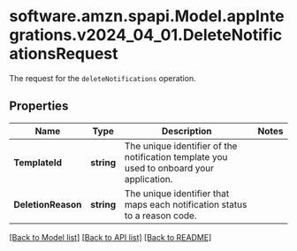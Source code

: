 # software.amzn.spapi.Model.appIntegrations.v2024_04_01.DeleteNotificationsRequest
The request for the `deleteNotifications` operation.

## Properties

Name | Type | Description | Notes
------------ | ------------- | ------------- | -------------
**TemplateId** | **string** | The unique identifier of the notification template you used to onboard your application. | 
**DeletionReason** | **string** | The unique identifier that maps each notification status to a reason code. | 

[[Back to Model list]](../README.md#documentation-for-models) [[Back to API list]](../README.md#documentation-for-api-endpoints) [[Back to README]](../README.md)


